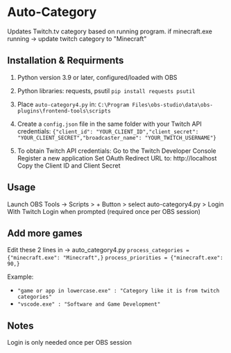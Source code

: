 # Auto-Category
Updates Twitch.tv category based on running program.
if minecraft.exe running -> update twitch category to "Minecraft"
## Installation & Requirments 
1. Python version 3.9 or later, configured/loaded with OBS
2. Python libraries: requests, psutil
  `pip install requests psutil`
3. Place `auto-category4.py` in:
  `C:\Program Files\obs-studio\data\obs-plugins\frontend-tools\scripts`
4. Create a `config.json` file in the same folder with your Twitch API credentials:
  `{"client_id": "YOUR_CLIENT_ID","client_secret": "YOUR_CLIENT_SECRET","broadcaster_name": "YOUR_TWITCH_USERNAME"}`

5. To obtain Twitch API credentials:
Go to the Twitch Developer Console
Register a new application
Set OAuth Redirect URL to: http://localhost
Copy the Client ID and Client Secret

## Usage
Launch OBS
Tools -> Scripts > + Button > select auto-category4.py > Login With Twitch
Login when prompted (required once per OBS session)

## Add more games
Edit these 2 lines in -> auto_category4.py
`process_categories = {"minecraft.exe": "Minecraft",}`
`process_priorities = {"minecraft.exe": 90,}`

Example: 
- `"game or app in lowercase.exe" : "Category like it is from twitch categories"`
- `"vscode.exe" : "Software and Game Development"`

## Notes
Login is only needed once per OBS session

